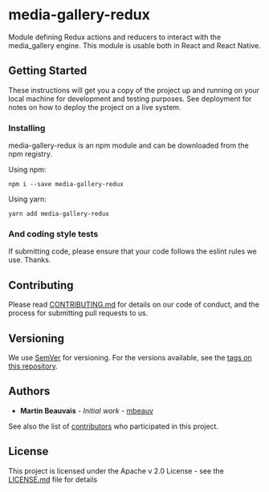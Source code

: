 # media-gallery-redux

Module defining Redux actions and reducers to interact with the media_gallery engine.  This module is usable both in React and React Native.


## Getting Started

These instructions will get you a copy of the project up and running on your local machine for development and testing purposes. See deployment for notes on how to deploy the project on a live system.

### Installing

media-gallery-redux is an npm module and can be downloaded from the npm registry.

Using npm:

```
npm i --save media-gallery-redux
```

Using yarn:

```
yarn add media-gallery-redux
```

### And coding style tests

If submitting code, please ensure that your code follows the eslint rules we use. Thanks.

## Contributing

Please read [CONTRIBUTING.md](https://gist.github.com/mbeauv/214b791a2512201886e4833a3c64241f) for details on our code of conduct, and the process for submitting pull requests to us.

## Versioning

We use [SemVer](http://semver.org/) for versioning. For the versions available, see the [tags on this repository](https://github.com/your/project/tags).

## Authors

* **Martin Beauvais** - *Initial work* - [mbeauv](https://github.com/mbeauv)

See also the list of [contributors](https://github.com/mbeauv/media-gallery-redux/contributors) who participated in this project.

## License

This project is licensed under the Apache v 2.0 License - see the [LICENSE.md](LICENSE.md) file for details
